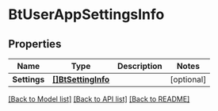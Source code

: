 # BtUserAppSettingsInfo

## Properties

Name | Type | Description | Notes
------------ | ------------- | ------------- | -------------
**Settings** | [**[]BtSettingInfo**](BTSettingInfo.md) |  | [optional] 

[[Back to Model list]](../README.md#documentation-for-models) [[Back to API list]](../README.md#documentation-for-api-endpoints) [[Back to README]](../README.md)


